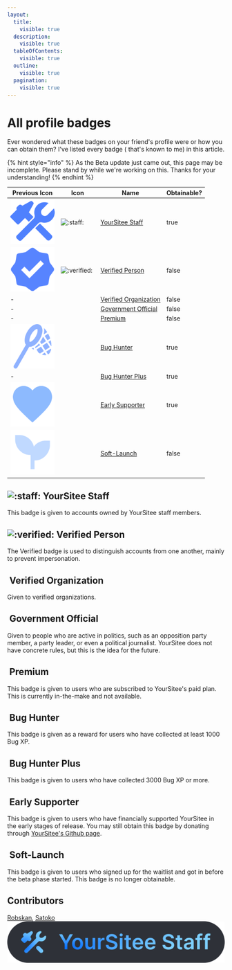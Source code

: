 ```yaml
---
layout:
  title:
    visible: true
  description:
    visible: true
  tableOfContents:
    visible: true
  outline:
    visible: true
  pagination:
    visible: true
---
```


# All profile badges

Ever wondered what these badges on your friend's profile were or how you can obtain them? I've listed every badge ( that's known to me) in this article.

{% hint style="info" %}
As the Beta update just came out, this page may be incomplete. Please stand by while we're working on this. Thanks for your understanding!
{% endhint %}



<table><thead><tr><th width="103">Previous Icon</th><th width="78">Icon</th><th>Name</th><th data-type="checkbox">Obtainable?</th></tr></thead><tbody><tr><td><img src=".gitbook/assets/staff (2).png" alt="" data-size="line"></td><td><img src=".gitbook/assets/faq/all-profile-badges/yoursiteeStaff.png" alt=":staff:" data-size="line"></td><td><a href="badges.md#yoursitee-staff">YourSitee Staff</a></td><td>true</td></tr><tr><td><img src=".gitbook/assets/verified (1).png" alt="" data-size="line"></td><td><img src=".gitbook/assets/faq/all-profile-badges/verified.png" alt=":verified:" data-size="line"></td><td><a href="badges.md#verified-person">Verified Person</a></td><td>false</td></tr><tr><td>-</td><td><img src=".gitbook/assets/faq/all-profile-badges/verifiedOrg.png" alt="" data-size="line"></td><td><a href="badges.md#verified-organization">Verified Organization</a></td><td>false</td></tr><tr><td>-</td><td><img src=".gitbook/assets/faq/all-profile-badges/governmentOfficial.png" alt="" data-size="line"></td><td><a href="badges.md#government-official">Government Official</a></td><td>false</td></tr><tr><td>-</td><td><img src=".gitbook/assets/faq/all-profile-badges/premium.png" alt="" data-size="line"></td><td><a href="badges.md#premium">Premium</a></td><td>false</td></tr><tr><td><img src=".gitbook/assets/bug_hunter.png" alt="" data-size="line"></td><td><img src=".gitbook/assets/faq/all-profile-badges/bugHunter.png" alt="" data-size="line"></td><td><a href="badges.md#bug-hunter">Bug Hunter</a></td><td>true</td></tr><tr><td>-</td><td><img src=".gitbook/assets/faq/all-profile-badges/bugHunterPlus.png" alt="" data-size="line"></td><td><a href="badges.md#bug-hunter-plus">Bug Hunter Plus</a></td><td>true</td></tr><tr><td><img src=".gitbook/assets/early_supporter.png" alt="" data-size="line"></td><td><img src=".gitbook/assets/faq/all-profile-badges/earlySupporter.png" alt="" data-size="line"></td><td><a href="badges.md#early-supporter">Early Supporter</a></td><td>true</td></tr><tr><td><img src=".gitbook/assets/soft_launch.png" alt="" data-size="line"></td><td><img src=".gitbook/assets/faq/all-profile-badges/softLaunch.png" alt="" data-size="line"></td><td><a href="badges.md#soft-launch">Soft-Launch</a></td><td>false</td></tr></tbody></table>

## <img src=".gitbook/assets/faq/all-profile-badges/yoursiteeStaff.png" alt=":staff:" data-size="line"> YourSitee Staff

This badge is given to accounts owned by YourSitee staff members.

## <img src=".gitbook/assets/faq/all-profile-badges/verified.png" alt=":verified:" data-size="line"> Verified Person

The Verified badge is used to distinguish accounts from one another, mainly to prevent impersonation.

## <img src=".gitbook/assets/faq/all-profile-badges/verifiedOrg.png" alt="" data-size="line"> Verified Organization

Given to verified organizations.

## <img src=".gitbook/assets/faq/all-profile-badges/governmentOfficial.png" alt="" data-size="line"> Government Official

Given to people who are active in politics, such as an opposition party member, a party leader, or even a political journalist. YourSitee does not have concrete rules, but this is the idea for the future.

## <img src=".gitbook/assets/faq/all-profile-badges/premium.png" alt="" data-size="line"> Premium

This badge is given to users who are subscribed to YourSitee's paid plan. This is currently in-the-make and not available.

## <img src=".gitbook/assets/faq/all-profile-badges/bugHunter.png" alt="" data-size="line"> Bug Hunter

This badge is given as a reward for users who have collected at least 1000 Bug XP.

## <img src=".gitbook/assets/faq/all-profile-badges/bugHunterPlus.png" alt="" data-size="line"> Bug Hunter Plus

This badge is given to users who have collected 3000 Bug XP or more.

## <img src=".gitbook/assets/faq/all-profile-badges/earlySupporter.png" alt="" data-size="line"> Early Supporter

This badge is given to users who have financially supported YourSitee in the early stages of release. You may still obtain this badge by donating through [YourSitee's Github page](https://github.com/sponsors/yoursitee).

## <img src=".gitbook/assets/faq/all-profile-badges/softLaunch.png" alt="" data-size="line"> Soft-Launch

This badge is given to users who signed up for the waitlist and got in before the beta phase started. This badge is no longer obtainable.

## Contributors

[Robskan](contributors.md#robskan), [Satoko](contributors.md#satoko) <img src=".gitbook/assets/YourSitee Staff - NEW (2).svg" alt="" data-size="line">
